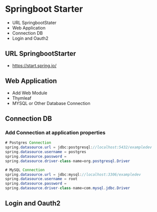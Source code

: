 # Springboot Starter
- URL SpringbootStater
- Web Application
- Connection DB
- Login and Oauth2


## URL SpringbootStarter 
* https://start.spring.io/

## Web Application
* Add Web Module
* Thymleaf
* MYSQL or Other Database Connection

## Connection DB
### Add Connection at application properties
```java
# Postgres Connection
spring.datasource.url = jdbc:postgresql://localhost:5432/exampledev
spring.datasource.username = postgres
spring.datasource.password = 
spring.datasource.driver-class-name=org.postgresql.Driver

# MySQL Connection
spring.datasource.url = jdbc:mysql://localhost:3306/exampledev
spring.datasource.username = root
spring.datasource.password =
spring.datasource.driver-class-name=com.mysql.jdbc.Driver
```

## Login and Oauth2

